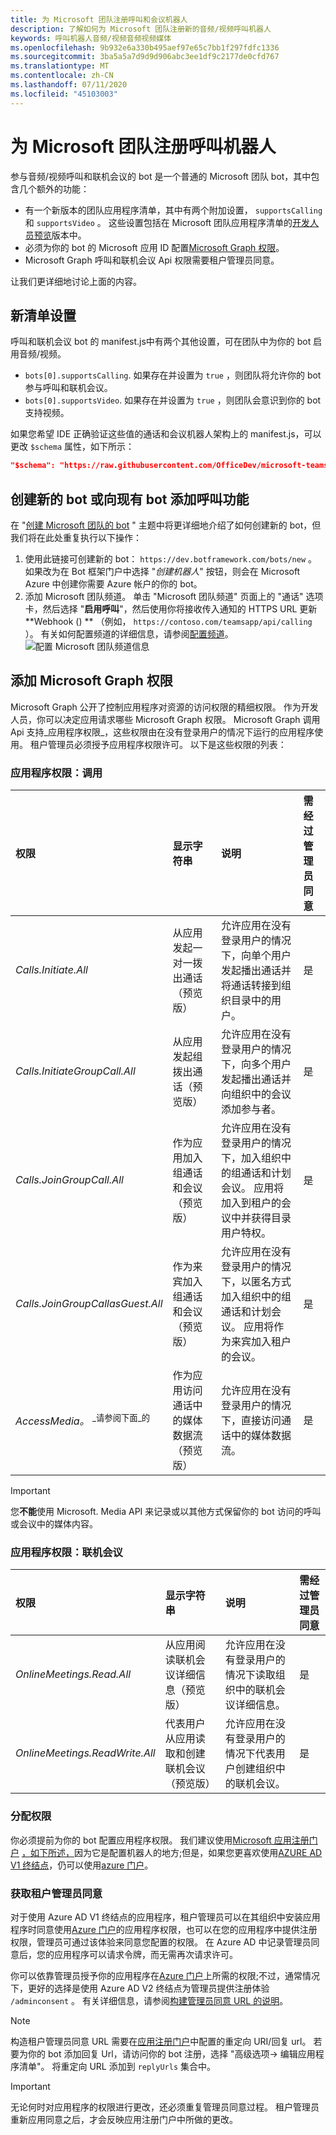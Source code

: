 ```yaml
---
title: 为 Microsoft 团队注册呼叫和会议机器人
description: 了解如何为 Microsoft 团队注册新的音频/视频呼叫机器人
keywords: 呼叫机器人音频/视频音频视频媒体
ms.openlocfilehash: 9b932e6a330b495aef97e65c7bb1f297fdfc1336
ms.sourcegitcommit: 3ba5a5a7d9d9d906abc3ee1df9c2177de0cfd767
ms.translationtype: MT
ms.contentlocale: zh-CN
ms.lasthandoff: 07/11/2020
ms.locfileid: "45103003"
---
```

# <a name="registering-a-calling-bot-for-microsoft-teams"></a>为 Microsoft 团队注册呼叫机器人

参与音频/视频呼叫和联机会议的 bot 是一个普通的 Microsoft 团队 bot，其中包含几个额外的功能：

* 有一个新版本的团队应用程序清单，其中有两个附加设置， `supportsCalling` 和 `supportsVideo` 。 这些设置包括在 Microsoft 团队应用程序清单的[开发人员预览](../../resources/dev-preview/developer-preview-intro.md)版本中。
* 必须为你的 bot 的 Microsoft 应用 ID 配置[Microsoft Graph 权限](./registering-calling-bot.md#add-microsoft-graph-permissions)。
* Microsoft Graph 呼叫和联机会议 Api 权限需要租户管理员同意。

让我们更详细地讨论上面的内容。

## <a name="new-manifest-settings"></a>新清单设置

呼叫和联机会议 bot 的 manifest.js中有两个其他设置，可在团队中为你的 bot 启用音频/视频。

* `bots[0].supportsCalling`. 如果存在并设置为 `true` ，则团队将允许你的 bot 参与呼叫和联机会议。
* `bots[0].supportsVideo`. 如果存在并设置为 `true` ，则团队会意识到你的 bot 支持视频。

如果您希望 IDE 正确验证这些值的通话和会议机器人架构上的 manifest.js，可以更改 `$schema` 属性，如下所示：

```json
"$schema": "https://raw.githubusercontent.com/OfficeDev/microsoft-teams-app-schema/preview/DevPreview/MicrosoftTeams.schema.json",
```

## <a name="creating-a-new-bot-or-adding-calling-capabilities-to-an-existing-bot"></a>创建新的 bot 或向现有 bot 添加呼叫功能

在 "[创建 Microsoft 团队的 bot](../how-to/create-a-bot-for-teams.md) " 主题中将更详细地介绍了如何创建新的 bot，但我们将在此处重复执行以下操作：

1. 使用此链接可创建新的 bot： `https://dev.botframework.com/bots/new` 。 如果改为在 Bot 框架门户中选择 "*创建机器人*" 按钮，则会在 Microsoft Azure 中创建你需要 Azure 帐户的你的 bot。
1. 添加 Microsoft 团队频道。 单击 "Microsoft 团队频道" 页面上的 "通话" 选项卡，然后选择 "**启用呼叫**"，然后使用你将接收传入通知的 HTTPS URL 更新**Webhook () ** （例如， `https://contoso.com/teamsapp/api/calling` ）。 有关如何配置频道的详细信息，请参阅[配置频道](/bot-framework/portal-configure-channels)。
  ![配置 Microsoft 团队频道信息](~/assets/images/calls-and-meetings/configure-msteams-channel.png)

## <a name="add-microsoft-graph-permissions"></a>添加 Microsoft Graph 权限

Microsoft Graph 公开了控制应用程序对资源的访问权限的精细权限。 作为开发人员，你可以决定应用请求哪些 Microsoft Graph 权限。  Microsoft Graph 调用 Api 支持_应用程序权限_，这些权限由在没有登录用户的情况下运行的应用程序使用。  租户管理员必须授予应用程序权限许可。 以下是这些权限的列表：

### <a name="application-permissions-calls"></a>应用程序权限：调用

|权限    |显示字符串   |说明 |需经过管理员同意 |
|:-----------------------------|:-----------------------------------------|:-----------------|:-----------------|
|_Calls.Initiate.All_|从应用发起一对一拨出通话（预览版）|允许应用在没有登录用户的情况下，向单个用户发起播出通话并将通话转接到组织目录中的用户。|是|
|_Calls.InitiateGroupCall.All_|从应用发起组拨出通话（预览版）|允许应用在没有登录用户的情况下，向多个用户发起播出通话并向组织中的会议添加参与者。|是|
|_Calls.JoinGroupCall.All_|作为应用加入组通话和会议（预览版）|允许应用在没有登录用户的情况下，加入组织中的组通话和计划会议。 应用将加入到租户的会议中并获得目录用户特权。|是|
|_Calls.JoinGroupCallasGuest.All_|作为来宾加入组通话和会议（预览版）|允许应用在没有登录用户的情况下，以匿名方式加入组织中的组通话和计划会议。 应用将作为来宾加入租户的会议。|是|
|_AccessMedia。_ <sup>_请参阅下面_的</sup>|作为应用访问通话中的媒体数据流（预览版）|允许应用在没有登录用户的情况下，直接访问通话中的媒体数据流。|是|

> [!IMPORTANT]
> 您**不能**使用 Microsoft. Media API 来记录或以其他方式保留你的 bot 访问的呼叫或会议中的媒体内容。

### <a name="application-permissions-online-meetings"></a>应用程序权限：联机会议

|权限    |显示字符串   |说明 |需经过管理员同意 |
|:-----------------------------|:-----------------------------------------|:-----------------|:-----------------|
|_OnlineMeetings.Read.All_|从应用阅读联机会议详细信息（预览版）|允许应用在没有登录用户的情况下读取组织中的联机会议详细信息。|是|
|_OnlineMeetings.ReadWrite.All_|代表用户从应用读取和创建联机会议（预览版）|允许应用在没有登录用户的情况下代表用户创建组织中的联机会议。|是|

### <a name="assigning-permissions"></a>分配权限

你必须提前为你的 bot 配置应用程序权限。 我们建议使用[Microsoft 应用注册门户](https://apps.dev.microsoft.com/) [，如下所述，](/graph/auth_register_app_v2)因为它是配置机器人的地方;但是，如果您更喜欢使用[AZURE AD V1 终结点](/azure/active-directory/develop/azure-ad-endpoint-comparison)，仍可以使用[azure 门户](https://aka.ms/aadapplist)。

### <a name="getting-tenant-administrator-consent"></a>获取租户管理员同意

对于使用 Azure AD V1 终结点的应用程序，租户管理员可以在其组织中安装应用程序时同意使用[Azure 门户](https://portal.azure.com)的应用程序权限，也可以在您的应用程序中提供注册权限，管理员可通过该体验来同意您配置的权限。 在 Azure AD 中记录管理员同意后，您的应用程序可以请求令牌，而无需再次请求许可。

你可以依靠管理员授予你的应用程序在[Azure 门户](https://portal.azure.com)上所需的权限;不过，通常情况下，更好的选择是使用 Azure AD V2 终结点为管理员提供注册体验 `/adminconsent` 。  有关详细信息，请参阅[构建管理员同意 URL 的说明](https://developer.microsoft.com/graph/docs/concepts/auth_v2_service#3-get-administrator-consent)。

> [!NOTE]
> 构造租户管理员同意 URL 需要在[应用注册门户](https://apps.dev.microsoft.com/)中配置的重定向 URI/回复 url。 若要为你的 bot 添加回复 Url，请访问你的 bot 注册，选择 "高级选项-> 编辑应用程序清单"。  将重定向 URL 添加到 `replyUrls` 集合中。

> [!IMPORTANT]
> 无论何时对应用程序的权限进行更改，还必须重复管理员同意过程。 租户管理员重新应用同意之后，才会反映应用注册门户中所做的更改。
